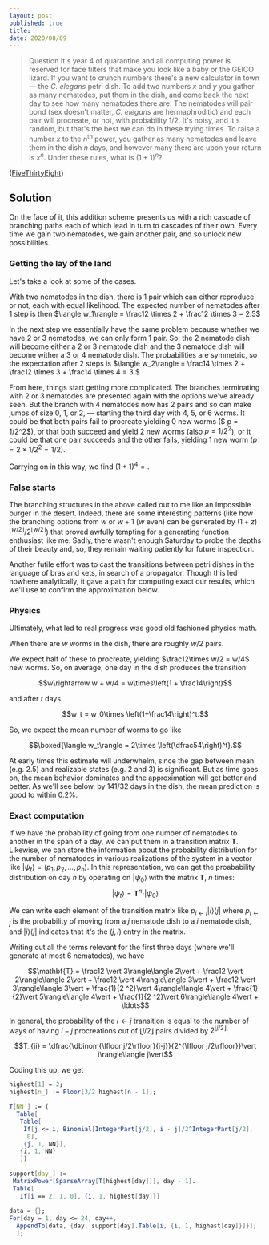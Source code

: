```yaml
---
layout: post
published: true
title: 
date: 2020/08/09
---
```


>Question It's year 4 of quarantine and all computing power is reserved for face filters that make you look like a baby or the GEICO lizard. If you want to crunch numbers there's a new calculator in town — the _C. elegans_ petri dish. To add two numbers $x$ and $y$ you gather as many nematodes, put them in the dish, and come back the next day to see how many nematodes there are. The nematodes will pair bond (sex doesn't matter, _C. elegans_ are hermaphroditic) and each pair will procreate, or not, with probability $1/2.$ It's noisy, and it's random, but that's the best we can do in these trying times. To raise a number $x$ to the $n^\text{th}$ power, you gather as many nematodes and leave them in the dish $n$ days, and however many there are upon your return is $x^n.$ Under these rules, what is $(1+1)^n$?

<!--more-->

([FiveThirtyEight](URL))

## Solution

On the face of it, this addition scheme presents us with a rich cascade of branching paths each of which lead in turn to cascades of their own. Every time we gain two nematodes, we gain another pair, and so unlock new possibilities. 

### Getting the lay of the land

Let's take a look at some of the cases.

With two nematodes in the dish, there is $1$ pair which can either reproduce or not, each with equal likelihood. The expected number of nematodes after $1$ step is then $\langle w_1\rangle = \frac12 \times 2 + \frac12 \times 3 = 2.5$ 

In the next step we essentially have the same problem because whether we have $2$ or $3$ nematodes, we can only form $1$ pair. So, the $2$ nematode dish will become either a $2$ or $3$ nematode dish and the $3$ nematode dish will become wither a $3$ or $4$ nematode dish. The probabilities are symmetric, so the expectation after $2$ steps is $\langle w_2\rangle = \frac14 \times 2 + \frac12 \times 3 + \frac14 \times 4 = 3.$

From here, things start getting more complicated. The branches terminating with $2$ or $3$ nematodes are presented again with the options we've already seen. But the branch with $4$ nematodes now has $2$ pairs and so can make jumps of size $0,$ $1,$ or $2,$ — starting the third day with $4,$ $5,$ or $6$ worms. It could be that both pairs fail to procreate yielding $0$ new worms ($ p = 1/2^2$), or that both succeed and yield $2$ new worms (also $p = 1/2^2$), or it could be that one pair succeeds and the other fails, yielding $1$ new worm ($p=2\times 1/2^2 = 1/2$).

Carrying on in this way, we find $\left(1+1\right)^4 = .$

### False starts

The branching structures in the above called out to me like an Impossible burger in the desert. Indeed, there are some interesting patterns (like how the branching options from $w$ or $w+1$ ($w$ even) can be generated by $(1+z)^{\lfloor w/2\rfloor}/2^{\lfloor w/2 \rfloor}$) that proved awfully tempting for a generating function enthusiast like me. Sadly, there wasn't enough Saturday to probe the depths of their beauty and, so, they remain waiting patiently for future inspection.

Another futile effort was to cast the transitions between petri dishes in the language of bras and kets, in search of a propagator. Though this led nowhere analytically, it gave a path for computing exact our results, which we'll use to confirm the approximation below.

### Physics 

Ultimately, what led to real progress was good old fashioned physics math.

When there are $w$ worms in the dish, there are roughly $w/2$ pairs. 

We expect half of these to procreate, yielding $\frac12\times w/2 = w/4$ new worms. So, on average, one day in the dish produces the transition

$$w\rightarrow w + w/4 = w\times\left(1 + \frac14\right)$$

and after $t$ days

$$w_t = w_0\times \left(1+\frac14\right)^t.$$

So, we expect the mean number of worms to go like

$$\boxed{\langle w_t\rangle = 2\times \left(\dfrac54\right)^t}.$$ 

At early times this estimate will underwhelm, since the gap between mean (e.g. $2.5$) and realizable states (e.g. $2$ and $3$) is significant. But as time goes on, the mean behavior dominates and the approximation will get better and better. As we'll see below, by $141/32$ days in the dish, the mean prediction is good to within $0.2\%.$

### Exact computation

If we have the probability of going from one number of nematodes to another in the span of a day, we can put them in a transition matrix $\mathbf{T}.$ Likewise, we can store the information about the probability distribution for the number of nematodes in various realizations of the system in a vector like $\vert \psi_t\rangle  = \left(p_1, p_2, \ldots, p_n\right).$ In this representation, we can get the proabability distribution on day $n$ by operating on $\vert\psi_0\rangle$ with the matrix $\mathbf{T}$, $n$ times:
$$\vert\psi_t\rangle = \mathbf{T}^n \cdot \vert\psi_0\rangle$$

We can write each element of the transition matrix like $p_{i\leftarrow j} \vert i\rangle\langle j\vert$ where $p_{i\leftarrow j}$ is the probability of moving from  a $j$ nematode dish to a $i$ nematode dish, and $\vert i\rangle\langle j\vert$ indicates that it's the $\left(j,i\right)$ entry in the matrix. 

Writing out all the terms relevant for the first three days (where we'll generate at most $6$ nematodes), we have

$$\mathbf{T} = \frac12 \vert 3\rangle\langle 2\vert + \frac12 \vert 2\rangle\langle 2\vert + \frac12 \vert 4\rangle\langle 3\vert + \frac12 \vert 3\rangle\langle 3\vert + \frac{1}{2 ^2}\vert 4\rangle\langle 4\vert + \frac{1}{2}\vert 5\rangle\langle 4\vert + \frac{1}{2 ^2}\vert 6\rangle\langle 4\vert + \ldots$$

In general, the probability of the $i\leftarrow j$ transition is equal to the number of ways of having $i-j$ procreations out of $\lfloor j/2\rfloor$ pairs divided by $2^{\lfloor j/2\rfloor}$:

$$T_{ji} = \dfrac{\dbinom{\lfloor j/2\rfloor}{i-j}}{2^{\lfloor j/2\rfloor}}\vert i\rangle\langle j\vert$$

Coding this up, we get 

```mathematica
highest[1] = 2;
highest[n_] := Floor[3/2 highest[n - 1]];

T[NN_] := (
  Table[
   Table[
    If[j <= i, Binomial[IntegerPart[j/2], i - j]/2^IntegerPart[j/2], 
     0],
    {j, 1, NN}],
   {i, 1, NN}
   ])
   
support[day_] := 
 MatrixPower[SparseArray[T[highest[day]]], day - 1].
 Table[
   If[i == 2, 1, 0], {i, 1, highest[day]}]
   
data = {};
For[day = 1, day <= 24, day++,
  AppendTo[data, {day, support[day].Table[i, {i, 1, highest[day]}]}];
  ];
```

<br>
